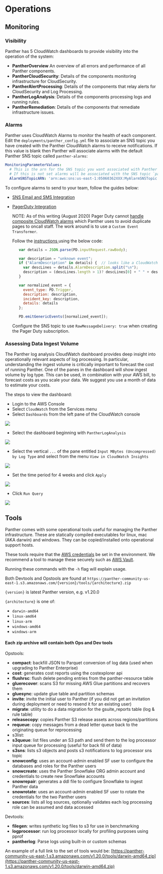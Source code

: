 # Operations

## Monitoring

### Visibility

Panther has 5 CloudWatch dashboards to provide visibility into the operation of the system:

* **PantherOverview** An overview of all errors and performance of all Panther components.
* **PantherCloudSecurity**: Details of the components monitoring infrastructure for CloudSecurity.
* **PantherAlertProcessing**: Details of the components that relay alerts for CloudSecurity and Log Processing.
* **PantherLogAnalysis**: Details of the components processing logs and running rules.
* **PantherRemediation**: Details of the components that remediate infrastructure issues.

### Alarms

Panther uses CloudWatch Alarms to monitor the health of each component. Edit the `deployments/panther_config.yml` file to associate an SNS topic you have created with the Panther CloudWatch alarms to receive notifications. If this value is blank then Panther will associate alarms with the default Panther SNS topic called `panther-alarms`:

```yaml
MonitoringParameterValues:
  # This is the arn for the SNS topic you want associated with Panther system alarms.
  # If this is not set alarms will be associated with the SNS topic `panther-alarms`.
  AlarmSNSTopicARN: 'arn:aws:sns:us-east-1:05060362XXX:MyAlarmSNSTopic'
```

To configure alarms to send to your team, follow the guides below:

* [SNS Email and SMS Integration](https://docs.aws.amazon.com/sns/latest/dg/sns-user-notifications.html)
* [PagerDuty Integration](https://support.pagerduty.com/docs/aws-cloudwatch-integration-guide)

  NOTE: As of this writing \(August 2020\) Pager Duty cannot [handle composite CloudWatch alarms](https://community.pagerduty.com/forum/t/composite-alarm-in-cloudwatch-not-triggering-pd-integration/1798) which Panther uses to avoid duplicate pages to oncall staff. The work around is to use a `Custom Event Transformer`.

  Follow the [instructions ](https://www.pagerduty.com/docs/guides/custom-event-transformer/) using the below code:

  ```javascript
     var details = JSON.parse(PD.inputRequest.rawBody);

     var description = "unknown event";
     if ("AlarmDescription" in details) {  // looks like a CloudWatch event ...
       var descLines = details.AlarmDescription.split("\n");
       description = (descLines.length > 1)? descLines[0] + " " + descLines[1] : descLines[0];
     }

     var normalized_event = {
       event_type: PD.Trigger,
       description: description,
       incident_key: description,
       details: details
     };

     PD.emitGenericEvents([normalized_event]);
  ```

  Configure the SNS topic to use `RawMessageDelivery: true` when creating the Pager Duty subscription.

### Assessing Data Ingest Volume

The Panther log analysis CloudWatch dashboard provides deep insight into operationally relevant aspects of log processing. In particular, understanding the ingest volume is critically important to forecast the cost of running Panther. One of the panes in the dashboard will show ingest volume by log type. This can be used, in combination with your AWS bill, to forecast costs as you scale your data. We suggest you use a month of data to estimate your costs.

The steps to view the dashboard:

* Login to the AWS Console
* Select `CloudWatch` from the Services menu
* Select `Dashboards` from the left pane of the CloudWatch console

![](../.gitbook/assets/cloudwatch-dashboards%20%286%29%20%286%29%20%288%29%20%289%29%20%286%29.png)

* Select the dashboard beginning with `PantherLogAnalysis`

![](../.gitbook/assets/cloudwatch-dashboards-log-analysis%20%286%29%20%286%29%20%284%29.png)

* Select the vertical `...` of the pane entitled `Input MBytes (Uncompressed) by Log Type` and select from the menu `View in CloudWatch Insights`

![](../.gitbook/assets/cloudwatch-dashboards-log-analysis-input-select%20%286%29%20%286%29%20%288%29%20%285%29%20%281%29.png)

* Set the time period for 4 weeks and click `Apply`

![](../.gitbook/assets/cloudwatch-dashboards-log-analysis-input-select-time%20%286%29%20%286%29%20%288%29%20%289%29%20%283%29.png)

* Click `Run Query`

![](../.gitbook/assets/cloudwatch-dashboards-log-analysis-input-show%20%286%29%20%286%29%20%288%29%20%286%29%20%284%29.png)

## Tools

Panther comes with some operational tools useful for managing the Panther infrastructure. These are statically compiled executables for linux, mac \(AKA darwin\) and windows. They can be copied/installed onto operational support hosts.

These tools require that the [AWS credentials](https://docs.aws.amazon.com/sdk-for-go/v1/developer-guide/configuring-sdk.html) be set in the environment. We recommend a tool to manage these securely such as [AWS Vault](https://github.com/99designs/aws-vault).

Running these commands with the `-h` flag will explain usage.

Both Devtools and Opstools are found at `https://panther-community-us-east-1.s3.amazonaws.com/{version}/tools/{architecture}.zip`

`{version}` is latest Panther version, e.g. v1.20.0

`{architecture}` is one of:

* `darwin-amd64`
* `linux-amd64`
* `linux-arm`
* `windows-amd64`
* `windows-arm`

#### Each zip archive will contain both Ops and Dev tools

Opstools:

* **compact**: backfill JSON to Parquet conversion of log data \(used when upgrading to Panther Enterprise\)
* **cost**: generates cost reports using the costexplorer api
* **flushrsc**: flush delete pending entries from the panther-resource table
* **gluerecover**: scans S3 for missing AWS Glue partitions and recovers them
* **gluesync**: update glue table and partition schemas
* **invite**: invite the initial user to Panther \(if you did not get an invitation during deployment or need to resend it for an existing user\)
* **migrate**: utility to do a data migration for the gsuite\_reports table \(log & rule table\)
* **releasecopy**: copies Panther S3 release assets across regions/partitions
* **requeue**: copy messages from a dead letter queue back to the originating queue for reprocessing
* s3list: 
* **s3queue**: list files under an S3 path and send them to the log processor input queue for processing \(useful for back fill of data\)
* **s3sns**: lists s3 objects and posts s3 notifications to log processor sns topic
* **snowconfig**: uses an account-admin enabled SF user to configure the databases and roles for the Panther users
* **snowcreate**: uses the Panther Snowflake ORG admin account and credentials to create new Snowflake accounts
* **snowrepair**: generates a ddl file to configure Snowflake to ingest Panther data
* **snowrotate**: uses an account-admin enabled SF user to rotate the credentials for the two Panther users
* **sources**: lists all log sources, optionally validates each log processing role can be assumed and data accessed

Devtools:

* **filegen**: writes synthetic log files to s3 for use in benchmarking
* **logprocessor**: run log processor locally for profiling purposes using pprof
* **pantherlog**: Parse logs using built-in or custom schemas

An example of a full link to the set of tools would be: [https://panther-community-us-east-1.s3.amazonaws.com/v1.20.0/tools/darwin-amd64.zip](https://panther-community-us-east-1.s3.amazonaws.com/v1.20.0/tools/darwin-amd64.zip)


